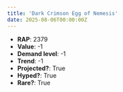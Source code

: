 ```yaml
---
title: 'Dark Crimson Egg of Nemesis'
date: 2025-08-06T00:00:00Z
---
```

- **RAP**: 2379
- **Value**: -1
- **Demand level**: -1
- **Trend**: -1
- **Projected?**: True
- **Hyped?**: True
- **Rare?**: True
